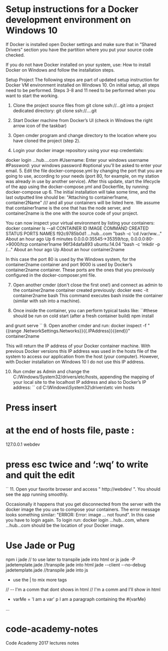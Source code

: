 # Setup instructions for a Docker development environment on Windows 10


If Docker is installed open Docker settings and make sure that in “Shared Drivers” section you have the partition where you put your source code checked.

If you do not have  Docker installed on your system, use: How to install Docker on Windows and follow the installation steps.

Setup Project
The following steps are part of updated setup instruction for Docker VM environment installed on Windows 10. On initial setup, all steps need to be performed. Steps 3-8 and 11 need to be performed when you want to start the working.

1.	Clone the project source files from git clone ssh://...git into a project dedicated directory:
git clone ssh://....git
2.	Start Docker machine from Docker’s UI (check in Windows the right arrow icon of the taskbar)

3.	Open cmder program and change directory to the location where you have cloned the project (step 2).

4.	Login your docker image repository using your esp credentials:

docker login ...hub....com
#Username: Enter your windows username
#Password: your windows password
#optional you'll be asked to enter your email.
5.	Edit the file docker-compose.yml by changing the port that you are going to use, according to your needs (port 80, for example, on my station was already in use by another service). After this update, start the lifecycle of the app using the docker-compose.yml and Dockerfile, by running:
docker-compose up
6.	The initial installation will take some time, and the last outputted line should be: "Attaching to container1name, container2Name" /// and all your containers will be listed here. We assume that container1name is the one that has the node server, and container2name is the one with the source code of your project.

You can now inspect your virtual environment by listing your containers:
docker container ls --all
CONTAINER ID        IMAGE                                             COMMAND                  CREATED
             STATUS              PORTS                                            NAMES
f92c9785b0d1        ...hub...com   "bash -c 'cd /var/ww…"   About an hour ago   Up 6 minutes        0.0.0.0:35545->35359/tcp, 0.0.0.0:80->9000/tcp   container1name
96f34dafa893        ubuntu:14.04                                      "bash -c 'mkdir -p /…"   About an hour ago   Up About an hour                                                     container2name

In this case the port 80 is used by the Windows system, for the container2name container and port 9000 is used by Docker’s container2name container. These ports are the ones that you previously configured in the docker-composer.yml file.

7.	Open another cmder (don't close the first one!) and connect as admin to the container2name container created previously:
docker exec -it container2name bash
This command executes bash inside the container (similar with ssh into a machine).

8.	Once inside the container, you can perform typical tasks like:
``#these should be run on cold start (after a fresh container build)
npm install

and
grunt serve
``
9.	Open another cmder and run:
docker inspect -f "{{range .NetworkSettings.Networks}}{{.IPAddress}}{{end}}" container2name

This will return the IP address of your Docker container machine. With previous Docker versions this IP address was used in the hosts file of the system to access our application from the host (your computer). However, with Docker installation on Windows 10 I do not use this IP address.

10.	Run cmder as Admin and change the C:/Windows/System32/drivers/etc/hosts, appending the mapping of your local site to the localhost IP address and also to Docker’s IP address:
``
cd C:\Windows\System32\drivers\etc
vim hosts
# Press insert
# at the end of hosts file, paste :
127.0.0.1  webdev

# press esc twice and ‘:wq’ to write and quit the edit 
``
11.	Open your favorite browser and access " http://webdev/ ". You should see the app running smoothly. 

Occasionally it happens that you get disconnected from the server with the docker image the you use to compose your containers. The error message looks something similar: "ERROR: Error: image ... not found". In this case you have to login again. To login run:
 docker login ...hub...com, where ...hub...com should be the location of your Docker image.


# Use Jade or Pug

npm i jade // to use later to transpile jade into html or js
jade -P jadetemplate.jade //transpile jade into html
jade --client --no-debug jadetemplate.jade //transpile jade into js

- use the | to mix more tags

// -- I'm a comm that dont shows in html
//  I'm a comm and I'll show in html

- varMe = 'I am a var'
p I am a paragraph containing the #{varMe}

...

# code-academy-notes
Code Academy 2017 lectures notes

